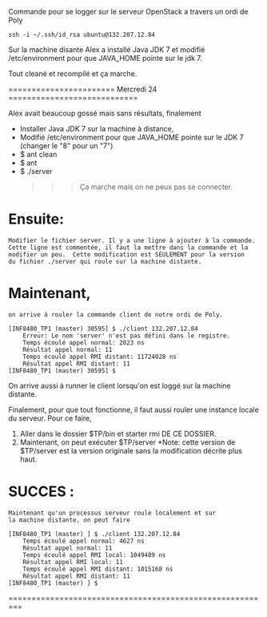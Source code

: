 Commande pour se logger sur le serveur OpenStack a travers un ordi de Poly
	
	ssh -i ~/.ssh/id_rsa ubuntu@132.207.12.84

Sur la machine disante Alex a installé Java JDK 7 et modifié /etc/environment pour que JAVA_HOME pointe sur le jdk 7.

Tout cleané et recompilé et ça marche.


======================= Mercredi 24 ============================

Alex avait beaucoup gossé mais sans résultats, finalement

- Installer Java JDK 7 sur la machine à distance,
- Modifié /etc/environment pour que JAVA_HOME pointe sur le JDK 7 (changer le "8" pour un "7")
- $ ant clean
- $ ant
- $ ./server
	>>> Ça marche
mais on ne peux pas se connecter.

Ensuite:
========
	
	Modifier le fichier server. Il y a une ligne à ajouter à la commande.
	Cette ligne est commentée, il faut la mettre dans la commande et la 
	modifier un peu.  Cette modification est SEULEMENT pour la version
	du fichier ./server qui roule sur la machine distante.

Maintenant,
===========

	on arrive à rouler la commande client de notre ordi de Poly.

	[INF8480_TP1 (master) 30595] $ ./client 132.207.12.84
		Erreur: Le nom 'server' n'est pas défini dans le registre.
		Temps écoulé appel normal: 2023 ns
		Résultat appel normal: 11
		Temps écoulé appel RMI distant: 11724028 ns
		Résultat appel RMI distant: 11
	[INF8480_TP1 (master) 30595] $ 

On arrive aussi à runner le client lorsqu'on est loggé sur la machine distante.

Finalement, pour que tout fonctionne, il faut aussi rouler une instance locale
du serveur.  Pour ce faire, 

1) Aller dans le dossier $TP/bin et starter rmi DE CE DOSSIER.
2) Maintenant, on peut exécuter $TP/server 
	*Note: cette version de $TP/server est la version originale sans
		la modification décrite plus haut.

SUCCES :
========
	
	Maintenant qu'un processus serveur roule localement et sur
	la machine distante, on peut faire 

	[INF8480_TP1 (master) ] $ ./client 132.207.12.84
		Temps écoulé appel normal: 4627 ns
		Résultat appel normal: 11
		Temps écoulé appel RMI local: 1049489 ns
		Résultat appel RMI local: 11
		Temps écoulé appel RMI distant: 1015168 ns
		Résultat appel RMI distant: 11
	[INF8480_TP1 (master) ] $ 


=========================================================
